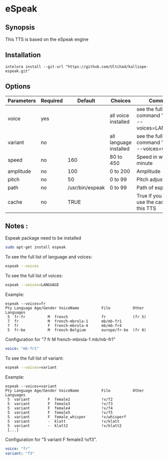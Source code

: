 # eSpeak

## Synopsis

This TTS is based on the eSpeak engine

## Installation

    intelora install --git-url "https://github.com/Ultchad/kalliope-espeak.git"

## Options

| Parameters | Required | Default         | Choices                | Comment                                                                                       |
|------------|----------|-----------------|------------------------|-----------------------------------------------------------|
| voice      | yes      |                 | all voice installed    | see the full list with command "espeak --voices=LANGUAGE" |
| variant    | no       |                 | all language installed | see the full list with command "espeak --voices=variant"  |
| speed      | no       | 160             | 80 to 450              | Speed in words per minute                                 |
| amplitude  | no       | 100             | 0 to 200               | Amplitude                                                 |
| pitch      | no       | 50              | 0 to 99                | Pitch adjustment                                          |
| path       | no       | /usr/bin/espeak | 0 to 99                | Path of espeak                                            |
| cache      | no       | TRUE            |                        | True if you want to use the cache with this TTS           | 

## Notes :

Espeak package need to be installed
```bash
sudo apt-get install espeak
```

To see the full list of language and voices:
```bash
espeak --voices
```    

To see the full list of voices:
```bash
espeak --voices=LANGUAGE
```
    
Example:
```
espeak --voices=fr
Pty Language Age/Gender VoiceName          File          Other Languages
 5  fr-fr          M  french               fr            (fr 5)
 7  fr             M  french-mbrola-1      mb/mb-fr1
 7  fr             F  french-mbrola-4      mb/mb-fr4
 5  fr-be          M  french-Belgium       europe/fr-be  (fr 8)
```

Configuration for "7  fr             M  french-mbrola-1      mb/mb-fr1"
```yaml
voice: "mb-fr1"
```
    

To see the full list of variant:
```bash
espeak --voices=variant
```
    
Example:
```
espeak --voices=variant
Pty Language Age/Gender VoiceName          File          Other Languages
 5  variant        F  female2              !v/f2
 5  variant        F  female3              !v/f3
 5  variant        F  female4              !v/f4
 5  variant        F  female5              !v/f5
 5  variant        F  female_whisper       !v/whisperf
 5  variant        -  klatt                !v/klatt
 5  variant        -  klatt2               !v/klatt2
 [...]
```

Configuration for "5  variant        F  female3              !v/f3".
```yaml
voice: "fr"
variant: "f3"
```
    
    
